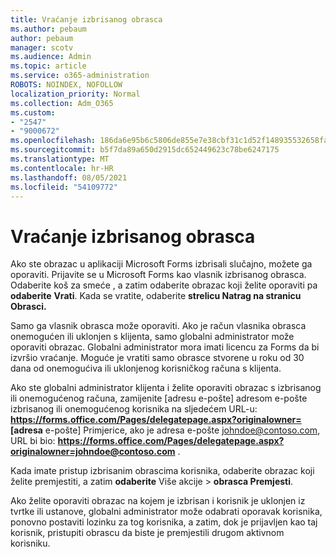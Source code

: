 ```yaml
---
title: Vraćanje izbrisanog obrasca
ms.author: pebaum
author: pebaum
manager: scotv
ms.audience: Admin
ms.topic: article
ms.service: o365-administration
ROBOTS: NOINDEX, NOFOLLOW
localization_priority: Normal
ms.collection: Adm_O365
ms.custom:
- "2547"
- "9000672"
ms.openlocfilehash: 186da6e95b6c5806de855e7e38cbf31c1d52f148935532658fae0cc3fe111f35
ms.sourcegitcommit: b5f7da89a650d2915dc652449623c78be6247175
ms.translationtype: MT
ms.contentlocale: hr-HR
ms.lasthandoff: 08/05/2021
ms.locfileid: "54109772"
---
```

# <a name="restore-a-deleted-form"></a>Vraćanje izbrisanog obrasca

Ako ste obrazac u aplikaciji Microsoft Forms izbrisali slučajno, možete ga oporaviti. Prijavite se u Microsoft Forms kao vlasnik izbrisanog obrasca. Odaberite koš za smeće , a zatim odaberite obrazac koji želite oporaviti pa **odaberite** **Vrati**. Kada se vratite, odaberite **strelicu Natrag na stranicu Obrasci.**

Samo ga vlasnik obrasca može oporaviti. Ako je račun vlasnika obrasca onemogućen ili uklonjen s klijenta, samo globalni administrator može oporaviti obrazac. Globalni administrator mora imati licencu za Forms da bi izvršio vraćanje. Moguće je vratiti samo obrasce stvorene u roku od 30 dana od onemogućiva ili uklonjenog korisničkog računa s klijenta.

Ako ste globalni administrator klijenta i želite oporaviti obrazac s izbrisanog ili onemogućenog računa, zamijenite [adresu e-pošte] adresom e-pošte izbrisanog ili onemogućenog korisnika na sljedećem URL-u: **https://forms.office.com/Pages/delegatepage.aspx?originalowner= [adresa** e-pošte] Primjerice, ako je adresa e-pošte johndoe@contoso.com, URL bi bio: **https://forms.office.com/Pages/delegatepage.aspx?originalowner=johndoe@contoso.com** . 

Kada imate pristup izbrisanim obrascima korisnika, odaberite obrazac koji želite premjestiti, a zatim **odaberite** Više akcije  >  **obrasca Premjesti**.

Ako želite oporaviti obrazac na kojem je izbrisan i korisnik je uklonjen iz tvrtke ili ustanove, globalni administrator može odabrati oporavak korisnika, ponovno postaviti lozinku za tog korisnika, a zatim, dok je prijavljen kao taj korisnik, pristupiti obrascu da biste je premjestili drugom aktivnom korisniku. 